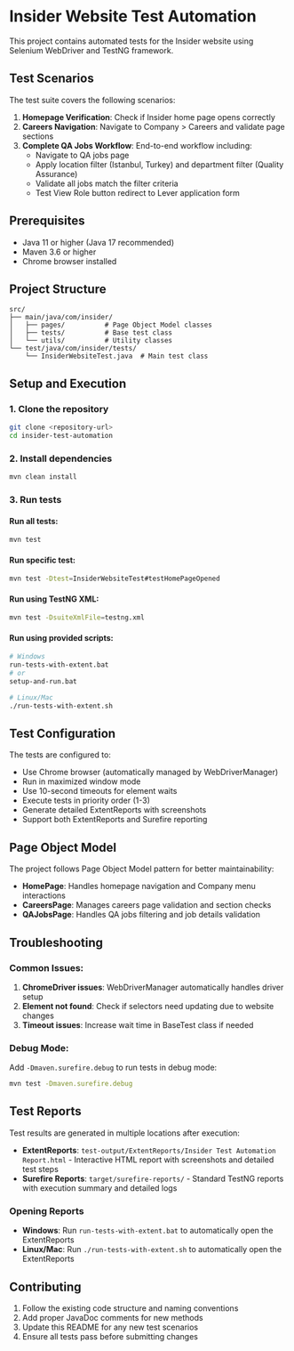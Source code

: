 # Insider Website Test Automation

This project contains automated tests for the Insider website using Selenium WebDriver and TestNG framework.

## Test Scenarios

The test suite covers the following scenarios:

1. **Homepage Verification**: Check if Insider home page opens correctly
2. **Careers Navigation**: Navigate to Company > Careers and validate page sections
3. **Complete QA Jobs Workflow**: End-to-end workflow including:
   - Navigate to QA jobs page
   - Apply location filter (Istanbul, Turkey) and department filter (Quality Assurance)
   - Validate all jobs match the filter criteria
   - Test View Role button redirect to Lever application form

## Prerequisites

- Java 11 or higher (Java 17 recommended)
- Maven 3.6 or higher
- Chrome browser installed

## Project Structure

```
src/
├── main/java/com/insider/
│   ├── pages/          # Page Object Model classes
│   ├── tests/          # Base test class
│   └── utils/          # Utility classes
└── test/java/com/insider/tests/
    └── InsiderWebsiteTest.java  # Main test class
```

## Setup and Execution

### 1. Clone the repository
```bash
git clone <repository-url>
cd insider-test-automation
```

### 2. Install dependencies
```bash
mvn clean install
```

### 3. Run tests

#### Run all tests:
```bash
mvn test
```

#### Run specific test:
```bash
mvn test -Dtest=InsiderWebsiteTest#testHomePageOpened
```

#### Run using TestNG XML:
```bash
mvn test -DsuiteXmlFile=testng.xml
```

#### Run using provided scripts:
```bash
# Windows
run-tests-with-extent.bat
# or
setup-and-run.bat

# Linux/Mac
./run-tests-with-extent.sh
```

## Test Configuration

The tests are configured to:
- Use Chrome browser (automatically managed by WebDriverManager)
- Run in maximized window mode
- Use 10-second timeouts for element waits
- Execute tests in priority order (1-3)
- Generate detailed ExtentReports with screenshots
- Support both ExtentReports and Surefire reporting

## Page Object Model

The project follows Page Object Model pattern for better maintainability:

- **HomePage**: Handles homepage navigation and Company menu interactions
- **CareersPage**: Manages careers page validation and section checks
- **QAJobsPage**: Handles QA jobs filtering and job details validation

## Troubleshooting

### Common Issues:

1. **ChromeDriver issues**: WebDriverManager automatically handles driver setup
2. **Element not found**: Check if selectors need updating due to website changes
3. **Timeout issues**: Increase wait time in BaseTest class if needed

### Debug Mode:
Add `-Dmaven.surefire.debug` to run tests in debug mode:
```bash
mvn test -Dmaven.surefire.debug
```

## Test Reports

Test results are generated in multiple locations after execution:

- **ExtentReports**: `test-output/ExtentReports/Insider Test Automation Report.html` - Interactive HTML report with screenshots and detailed test steps
- **Surefire Reports**: `target/surefire-reports/` - Standard TestNG reports with execution summary and detailed logs

### Opening Reports
- **Windows**: Run `run-tests-with-extent.bat` to automatically open the ExtentReports
- **Linux/Mac**: Run `./run-tests-with-extent.sh` to automatically open the ExtentReports

## Contributing

1. Follow the existing code structure and naming conventions
2. Add proper JavaDoc comments for new methods
3. Update this README for any new test scenarios
4. Ensure all tests pass before submitting changes
